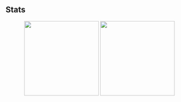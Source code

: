 ## Stats

<div align="center">
  <img height="200px" src="https://github-readme-stats.vercel.app/api?username=m19e&show_icons=true&count_private=true&icon_color=515558&title_color=515558&text_color=515558" />
  <img height="200px" src="https://github-readme-stats.vercel.app/api/top-langs/?username=m19e&langs_count=5" />
</div>
